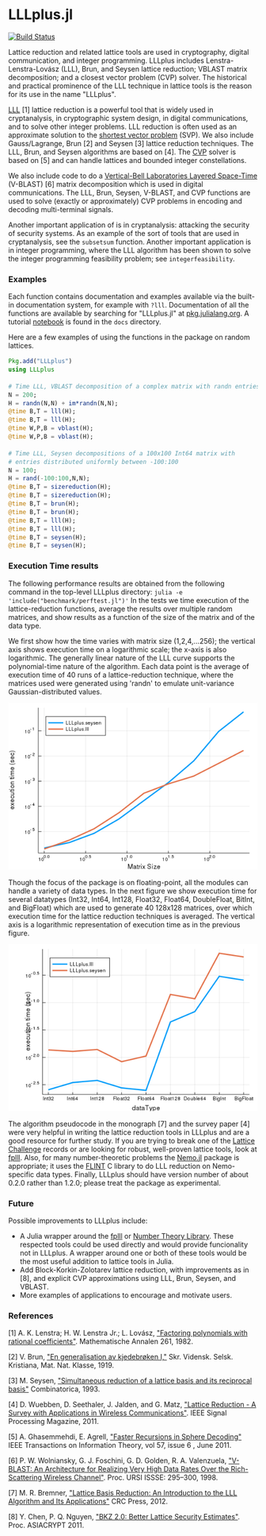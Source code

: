 # LLLplus.jl

[![Build Status](https://travis-ci.org/christianpeel/LLLplus.jl.svg?branch=master)](https://travis-ci.org/christianpeel/LLLplus.jl)

Lattice reduction and related lattice tools are used in
cryptography, digital communication, and integer programming.  LLLplus
includes Lenstra-Lenstra-Lovász (LLL), Brun,
and Seysen lattice reduction; VBLAST matrix decomposition; and a closest vector
problem (CVP) solver. The historical and practical prominence of the
LLL technique in lattice tools is the reason for its use in the
name "LLLplus".

[LLL](https://en.wikipedia.org/wiki/Lenstra%E2%80%93Lenstra%E2%80%93Lov%C3%A1sz_lattice_basis_reduction_algorithm)
[1] lattice reduction is a powerful tool that is widely used in
cryptanalysis, in cryptographic system design, in digital
communications, and to solve other integer problems.  LLL reduction is
often used as an approximate solution to the
[shortest vector problem](https://en.wikipedia.org/wiki/Lattice_problem#Shortest_vector_problem_.28SVP.29)
(SVP).  We also include Gauss/Lagrange, Brun [2] and Seysen [3]
lattice reduction techniques. The LLL, Brun, and
Seysen algorithms are based on [4]. The
[CVP](https://en.wikipedia.org/wiki/Lattice_problem#Closest_vector_problem_.28CVP.29)
solver is based on [5] and can handle lattices and bounded integer
constellations.

We also include code to do a
[Vertical-Bell Laboratories Layered Space-Time](https://en.wikipedia.org/wiki/Bell_Laboratories_Layered_Space-Time)
(V-BLAST) [6] matrix decomposition which is used in digital
communications. The LLL, Brun, Seysen, V-BLAST, and CVP functions are
used to solve (exactly or approximately) CVP problems in encoding and
decoding multi-terminal signals.

Another important application of is in cryptanalysis: attacking the
security of security systems. As an example of the sort of tools that
are used in cryptanalysis, see the `subsetsum`
function.  Another important application is in integer programming,
where the LLL algorithm has been shown to solve the integer
programming feasibility problem; see `integerfeasibility`.

### Examples

Each function contains documentation and examples available via the
built-in documentation system, for example with `?lll`. Documentation
of all the functions are available by searching for "LLLplus.jl" at
[pkg.julialang.org](https://pkg.julialang.org). A tutorial
[notebook](docs/LLLplusTutorial.ipynb)
is found in the `docs` directory.

Here are a few examples of using the functions in the
package on random lattices.

```julia
Pkg.add("LLLplus")
using LLLplus

# Time LLL, VBLAST decomposition of a complex matrix with randn entries
N = 200;
H = randn(N,N) + im*randn(N,N);
@time B,T = lll(H);
@time B,T = lll(H);
@time W,P,B = vblast(H);
@time W,P,B = vblast(H);

# Time LLL, Seysen decompositions of a 100x100 Int64 matrix with
# entries distributed uniformly between -100:100
N = 100;
H = rand(-100:100,N,N);
@time B,T = sizereduction(H);
@time B,T = sizereduction(H);
@time B,T = brun(H);
@time B,T = brun(H);
@time B,T = lll(H);
@time B,T = lll(H);
@time B,T = seysen(H);
@time B,T = seysen(H);
```

### Execution Time results

The following performance results are obtained from the
following command in the top-level LLLplus directory:
`julia -e 'include("benchmark/perftest.jl")'`
In the tests we time execution of the lattice-reduction functions,
average the results over multiple random matrices, and show results as
a function of the size of the matrix and of the data type. 

We first show how the time varies with matrix size (1,2,4,...256); the
vertical axis shows execution time on a logarithmic scale; the x-axis
is also logarithmic. The generally linear nature of the LLL curve supports
the polynomial-time nature of the algorithm. Each data point
is the average of execution time of 40 runs of a lattice-reduction
technique, where the matrices used were generated using 'randn' to
emulate unit-variance Gaussian-distributed values.

![Time vs matrix size](docs/src/assets/perfVsNfloat64.png)

Though the focus of the package is on floating-point,
all the modules can handle a variety of data types. In the next figure
we show execution time for several datatypes (Int32, Int64,
Int128, Float32, Float64, DoubleFloat, BitInt, and BigFloat) which are used to
generate 40 128x128 matrices, over which execution time for the lattice
reduction techniques is averaged.  The vertical axis is a logarithmic
representation of execution time as in the previous
figure.

![Time vs data type](docs/src/assets/perfVsDataType.png)

The algorithm pseudocode in the monograph [7] and the survey paper [4]
were very helpful in writing the lattice reduction tools in LLLplus
and are a good resource for further study. If you are trying to break
one of the [Lattice Challenge](http://www.latticechallenge.org)
records or are looking for robust, well-proven lattice tools, look at
[fplll](https://github.com/fplll/fplll). Also, for many
number-theoretic problems the
[Nemo.jl](https://github.com/Nemocas/Nemo.jl) package is appropriate;
it uses the [FLINT](http://flintlib.org/) C library to do LLL
reduction on Nemo-specific data types.
Finally, LLLplus should have version number of about 0.2.0 rather
than 1.2.0; please treat the package as experimental.

### Future

Possible improvements to LLLplus include:
* A Julia wrapper around the [fplll](https://github.com/fplll/fplll)
  or [Number Theory Library](http://www.shoup.net/ntl/). These
  respected tools could be used directly and would provide
  funcionality not in LLLplus. A wrapper around one or both of these
  tools would be the most useful addition to lattice tools in Julia.
* Add Block-Korkin-Zolotarev lattice reduction, with improvements
  as in [8], and explicit CVP approximations using LLL, Brun, Seysen,
  and VBLAST.
* More examples of applications to encourage and motivate users.

### References

[1] A. K. Lenstra; H. W. Lenstra Jr.; L. Lovász, ["Factoring polynomials with rational coefficients"](http://ftp.cs.elte.hu/~lovasz/scans/lll.pdf). Mathematische Annalen 261, 1982.

[2] V. Brun,
["En generalisation av kjedebrøken I,"](https://archive.org/stream/skrifterutgitavv201chri#page/300/mode/2up)
Skr. Vidensk. Selsk. Kristiana, Mat. Nat. Klasse, 1919.

[3] M. Seysen, ["Simultaneous reduction of a lattice basis and its reciprocal basis"](http://link.springer.com/article/10.1007%2FBF01202355) Combinatorica, 1993.

[4] D. Wuebben, D. Seethaler, J. Jalden, and G. Matz, ["Lattice Reduction - A Survey with Applications in Wireless Communications"](http://www.ant.uni-bremen.de/sixcms/media.php/102/10740/SPM_2011_Wuebben.pdf). IEEE Signal Processing Magazine, 2011.

[5] A. Ghasemmehdi, E. Agrell, ["Faster Recursions in Sphere Decoding"](https://publications.lib.chalmers.se/records/fulltext/local_141586.pdf) IEEE
Transactions on Information Theory, vol 57, issue 6 , June 2011.

[6] P. W. Wolniansky, G. J. Foschini, G. D. Golden, R. A. Valenzuela, ["V-BLAST: An Architecture for Realizing Very High Data Rates Over the Rich-Scattering Wireless Channel"](http://ieeexplore.ieee.org/xpl/login.jsp?tp=&arnumber=738086). Proc. URSI
ISSSE: 295–300, 1998. 

[7] M. R. Bremner, ["Lattice Basis Reduction: An Introduction to the LLL
 Algorithm and Its Applications"](https://www.amazon.com/Lattice-Basis-Reduction-Introduction-Applications/dp/1439807027) CRC Press, 2012.

[8] Y. Chen, P. Q. Nguyen, ["BKZ 2.0: Better Lattice Security Estimates"](http://www.iacr.org/archive/asiacrypt2011/70730001/70730001.pdf). Proc. ASIACRYPT 2011.

